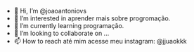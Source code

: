 - 👋 Hi, I’m @joaoantoniovs
- 👀 I’m interested in aprender mais sobre progromação. 
- 🌱 I’m currently learning programação.
- 💞️ I’m looking to collaborate on ...
- 📫 How to reach  até mim acesse meu instagram: @jjuaokkk

<!---
joaoantoniovs/joaoantoniovs is a ✨ special ✨ repository because its `README.md` (this file) appears on your GitHub profile.
You can click the Preview link to take a look at your changes.
--->
